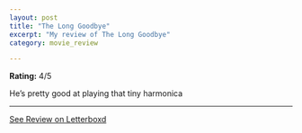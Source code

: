 ```yaml
---
layout: post
title: "The Long Goodbye"
excerpt: "My review of The Long Goodbye"
category: movie_review

---
```


**Rating:** 4/5

He’s pretty good at playing that tiny harmonica

<hr>

[See Review on Letterboxd](https://boxd.it/20sHTZ)
